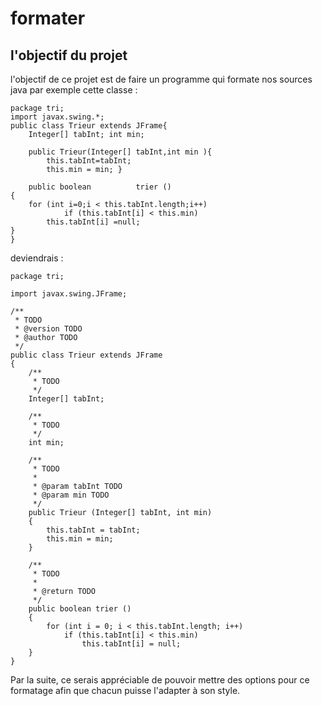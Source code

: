 # formater
## l'objectif du projet
l'objectif de ce projet est de faire un programme qui formate nos sources java
par exemple cette classe :
```
package tri;
import javax.swing.*;
public class Trieur extends JFrame{
	Integer[] tabInt; int min;

	public Trieur(Integer[] tabInt,int min ){
		this.tabInt=tabInt;
		this.min = min; }

	public boolean 			trier ()
{
	for (int i=0;i < this.tabInt.length;i++)
			if (this.tabInt[i] < this.min)
		this.tabInt[i] =null;
}
}
```
deviendrais :
```
package tri;

import javax.swing.JFrame;

/**
 * TODO
 * @version TODO
 * @author TODO
 */
public class Trieur extends JFrame
{
	/**
	 * TODO
	 */
	Integer[] tabInt;

	/**
	 * TODO
	 */
	int min;

	/**
	 * TODO
	 *
	 * @param tabInt TODO
	 * @param min TODO
	 */
	public Trieur (Integer[] tabInt, int min)
	{
		this.tabInt = tabInt;
		this.min = min;
	}

	/**
	 * TODO
	 *
	 * @return TODO
	 */
	public boolean trier ()
	{
		for (int i = 0; i < this.tabInt.length; i++)
			if (this.tabInt[i] < this.min)
				this.tabInt[i] = null;
	}
}
```
Par la suite, ce serais appréciable de pouvoir mettre des options pour ce formatage afin que chacun puisse l'adapter à son style.
